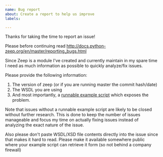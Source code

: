 ```yaml
---
name: Bug report
about: Create a report to help us improve
labels: 

---
```


Thanks for taking the time to report an issue!

Please before continuing read http://docs.python-zeep.org/en/master/reporting_bugs.html

Since Zeep is a module I've created and currently maintain in my spare
time I need as much information as possible to quickly analyze/fix issues.

Please provide the following information:

1. The version of zeep (or if you are running master the commit hash/date)
2. The WSDL you are using
3. And most importantly, a [runnable example script](http://docs.python-zeep.org/en/master/reporting_bugs.html) which exposes the problem.

Note that issues without a runnable example script are likely to be closed
without further research. This is done to keep the number of issues 
manageable and focus my time on actually fixing issues instead of analyzing
the exact nature of the issue.

Also please don't paste WSDL/XSD file contents directly into the issue since 
that makes it hard to read. Please make it available somewhere public where your example script can retrieve it form (so not behind a company firewall)
